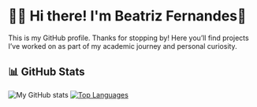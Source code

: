 # 👩‍💻 Hi there! I'm Beatriz Fernandes🌟

This is my GitHub profile. Thanks for stopping by! Here you’ll find projects I’ve worked on as part of my academic journey and personal curiosity.

## 📊 GitHub Stats

![My GitHub stats](https://github-readme-stats.vercel.app/api?username=Beatriz238&count_private=true&show_icons=true&theme=cobalt&hide=contribs&hide_border=true)
[![Top Languages](https://github-readme-stats.vercel.app/api/top-langs/?username=Beatriz238&layout=compact&theme=cobalt&hide_border=true&langs_count=10)](https://github.com/anuraghazra/github-readme-stats)
